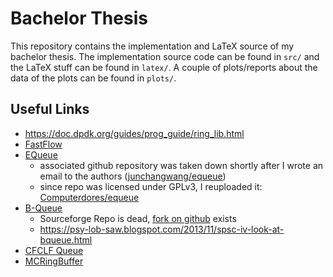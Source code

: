 # Bachelor Thesis
This repository contains the implementation and LaTeX source of my bachelor thesis.
The implementation source code can be found in `src/` and the LaTeX stuff can be found in `latex/`.
A couple of plots/reports about the data of the plots can be found in `plots/`.

## Useful Links
- https://doc.dpdk.org/guides/prog_guide/ring_lib.html
- [FastFlow](https://link.springer.com/chapter/10.1007/978-3-642-23397-5_17)
- [EQueue](https://doi.org/10.1109/ACCESS.2020.2997071)
    - associated github repository was taken down shortly after I wrote an email to the authors ([junchangwang/equeue](https://github.com/junchangwang/equeue))
    - since repo was licensed under GPLv3, I reuploaded it: [Computerdores/equeue](https://github.com/Computerdores/equeue)
- [B-Queue](https://doi.org/10.1007/s10766-012-0213-x)
    - Sourceforge Repo is dead, [fork on github](https://github.com/olibre/B-Queue) exists
    - https://psy-lob-saw.blogspot.com/2013/11/spsc-iv-look-at-bqueue.html
- [CFCLF Queue](https://doi.org/10.1109/ICCSN.2017.8230170)
- [MCRingBuffer](https://doi.org/10.1145/1882486.1882508)
